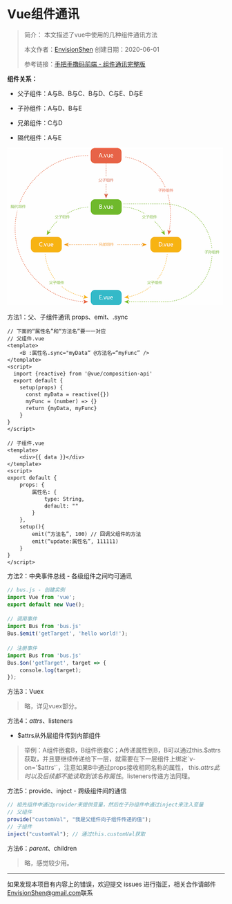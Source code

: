 # Vue组件通讯

> 简介： 本文描述了vue中使用的几种组件通讯方法
>
> 本文作者：[EnvisionShen](https://github.com/MrEnvision)     创建日期：2020-06-01
>
> 参考链接：[手把手撸码前端 - 组件通讯完整版](https://www.bilibili.com/video/BV1FE411V71c)



**组件关系：**

- 父子组件：A与B、B与C、B与D、C与E、D与E

- 子孙组件：A与D、B与E

- 兄弟组件：C与D

- 隔代组件：A与E

<img src="./组件.png">

方法1：父、子组件通讯 props、emit、.sync

```vue
// 下面的“属性名”和“方法名”要一一对应
// 父组件.vue
<template>
    <B :属性名.sync="myData“ @方法名=“myFunc” />
</template>
<script>
  import {reactive} from '@vue/composition-api'
  export default {
    setup(props) {
      const myData = reactive({})
      myFunc = (number) => {}
      return {myData, myFunc}
    }
}
</script>

// 子组件.vue
<template>
    <div>{{ data }}</div>
</template>
<script>
export default {
    props: {
        属性名: {
            type: String,
            default: ""
        }
    },
    setup(){
        emit(“方法名”, 100) // 回调父组件的方法
        emit(“update:属性名”, 111111)
    }
}
</script>
```

方法2：中央事件总线 - 各级组件之间均可通讯

```js
// bus.js - 创建实例
import Vue from 'vue';
export default new Vue();

// 调用事件
import Bus from 'bus.js'
Bus.$emit('getTarget', 'hello world!');

// 注册事件
import Bus from 'bus.js'
Bus.$on('getTarget', target => {  
    console.log(target);  
}); 
```

方法3：Vuex

> 略，详见vuex部分。

方法4：$attrs、$listeners

- $attrs从外层组件传到内部组件

> 举例：A组件嵌套B，B组件嵌套C；A传递属性到B，B可以通过this.$attrs获取，并且要继续传递给下一层，就需要在下一层组件上绑定`v-on='$attrs'`，注意如果B中通过props接收相同名称的属性， this.$attrs此时以及后续都不能读取到该名称属性。$listeners传递方法同理。

方法5：provide、inject - 跨级组件间的通信

```js
// 祖先组件中通过provider来提供变量，然后在子孙组件中通过inject来注入变量
// 父组件
provide("customVal", "我是父组件向子组件传递的值");
// 子组件
inject("customVal"); // 通过this.customVal获取
```

方法6：$parent、$children

> 略，感觉较少用。



------

如果发现本项目有内容上的错误，欢迎提交 issues 进行指正，相关合作请邮件<a href="mailto:EnvisionShen@gmail.com">EnvisionShen@gmail.com</a>联系
